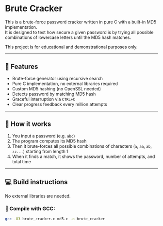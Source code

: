 # Brute Cracker

This is a brute-force password cracker written in pure C with a built-in MD5 implementation.  
It is designed to test how secure a given password is by trying all possible combinations of lowercase letters until the MD5 hash matches.

This project is for educational and demonstrational purposes only.

---

## 🚀 Features

- Brute-force generator using recursive search
- Pure C implementation, no external libraries required
- Custom MD5 hashing (no OpenSSL needed)
- Detects password by matching MD5 hash
- Graceful interruption via `CTRL+C`
- Clear progress feedback every million attempts

---

## 🧪 How it works

1. You input a password (e.g. `abc`)
2. The program computes its MD5 hash
3. Then it brute-forces all possible combinations of characters (`a`, `aa`, `ab`, `zz...`) starting from length 1
4. When it finds a match, it shows the password, number of attempts, and total time

---

## 💻 Build instructions

No external libraries are needed.

### 🔧 Compile with GCC:
```bash
gcc -O3 brute_cracker.c md5.c -o brute_cracker
